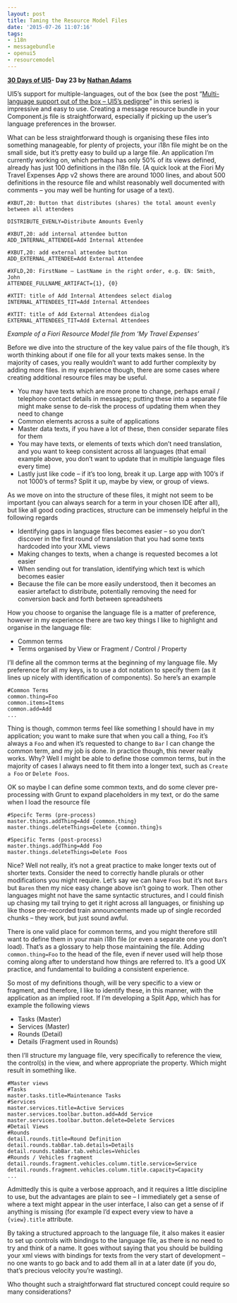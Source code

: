 ```yaml
---
layout: post
title: Taming the Resource Model Files
date: '2015-07-26 11:07:16'
tags:
- i18n
- messagebundle
- openui5
- resourcemodel
---
```


**[30 Days of UI5](/2015/07/04/30-days-of-ui5/)- Day 23 by [Nathan Adams](http://twitter.com/lxinspc)**

UI5’s support for multiple-languages, out of the box (see the post “[Multi-language support out of the box – UI5’s pedigree](/2015/07/16/multi-language-support-out-of-the-box-ui5s-pedigree/)” in this series) is impressive and easy to use. Creating a message resource bundle in your Component.js file is straightforward, especially if picking up the user’s language preferences in the browser.

What can be less straightforward though is organising these files into something manageable, for plenty of projects, your i18n file might be on the small side, but it’s pretty easy to build up a large file. An application I’m currently working on, which perhaps has only 50% of its views defined, already has just 100 definitions in the i18n file. (A quick look at the Fiori My Travel Expenses App v2 shows there are around 1000 lines, and about 500 definitions in the resource file and whilst reasonably well documented with comments – you may well be hunting for usage of a text).

```
#XBUT,20: Button that distributes (shares) the total amount evenly between all attendees

DISTRIBUTE_EVENLY=Distribute Amounts Evenly

#XBUT,20: add internal attendee button  
ADD_INTERNAL_ATTENDEE=Add Internal Attendee

#XBUT,20: add external attendee button  
ADD_EXTERNAL_ATTENDEE=Add External Attendee

#XFLD,20: FirstName – LastName in the right order, e.g. EN: Smith, John  
ATTENDEE_FULLNAME_ARTIFACT={1}, {0}

#XTIT: title of Add Internal Attendees select dialog  
INTERNAL_ATTENDEES_TIT=Add Internal Attendees

#XTIT: title of Add External Attendees dialog  
EXTERNAL_ATTENDEES_TIT=Add External Attendees
```
*Example of a Fiori Resource Model file from ‘My Travel Expenses’*

Before we dive into the structure of the key value pairs of the file though, it’s worth thinking about if one file for all your texts makes sense. In the majority of cases, you really wouldn’t want to add further complexity by adding more files. in my experience though, there are some cases where creating additional resource files may be useful.

- You may have texts which are more prone to change, perhaps email / telephone contact details in messages; putting these into a separate file might make sense to de-risk the process of updating them when they need to change
- Common elements across a suite of applications
- Master data texts, if you have a lot of these, then consider separate files for them
- You may have texts, or elements of texts which don’t need translation, and you want to keep consistent across all languages (that email example above, you don’t want to update that in multiple language files every time)
- Lastly just like code – if it’s too long, break it up. Large app with 100’s if not 1000’s of terms? Split it up, maybe by view, or group of views.

As we move on into the structure of these files, it might not seem to be important (you can always search for a term in your chosen IDE after all), but like all good coding practices, structure can be immensely helpful in the following regards

- Identifying gaps in language files becomes easier – so you don’t discover in the first round of translation that you had some texts hardcoded into your XML views
- Making changes to texts, when a change is requested becomes a lot easier
- When sending out for translation, identifying which text is which becomes easier
- Because the file can be more easily understood, then it becomes an easier artefact to distribute, potentially removing the need for conversion back and forth between spreadsheets

How you choose to organise the language file is a matter of preference, however in my experience there are two key things I like to highlight and organise in the language file:

- Common terms
- Terms organised by View or Fragment / Control / Property

I’ll define all the common terms at the beginning of my language file. My preference for all my keys, is to use a dot notation to specify them (as it lines up nicely with identification of components). So here’s an example

```
#Common Terms
common.thing=Foo
common.items=Items
common.add=Add
...
```

Thing is though, common terms feel like something I should have in my application; you want to make sure that when you call a thing, `Foo` it’s always a `Foo` and when it’s requested to change to `Bar` I can change the common term, and my job is done. In practice though, this never really works. Why? Well I might be able to define those common terms, but in the majority of cases I always need to fit them into a longer text, such as `Create a Foo` or `Delete Foos`.

OK so maybe I can define some common texts, and do some clever pre-processing with Grunt to expand placeholders in my text, or do the same when I load the resource file

```
#Specifc Terms (pre-process)
master.things.addThing=Add {common.thing}
master.things.deleteThings=Delete {common.thing}s
```

```
#Specific Terms (post-process)
master.things.addThing=Add Foo
master.things.deleteThings=Delete Foos
```

Nice? Well not really, it’s not a great practice to make longer texts out of shorter texts. Consider the need to correctly handle plurals or other modifications you might require. Let’s say we can have `Foos` but it’s not `Bars` but `Baren` then my nice easy change above isn’t going to work. Then other languages might not have the same syntactic structures, and I could finish up chasing my tail trying to get it right across all languages, or finishing up like those pre-recorded train announcements made up of single recorded chunks – they work, but just sound awful.

There is one valid place for common terms, and you might therefore still want to define them in your main i18n file (or even a separate one you don’t load). That’s as a glossary to help those maintaining the file. Adding `common.thing=Foo` to the head of the file, even if never used will help those coming along after to understand how things are referred to. It’s a good UX practice, and fundamental to building a consistent experience.

So most of my definitions though, will be very specific to a view or fragment, and therefore, I like to identify these, in this manner, with the application as an implied root. If I’m developing a Split App, which has for example the following views

- Tasks (Master)
- Services (Master)
- Rounds (Detail)
- Details (Fragment used in Rounds)

then I’ll structure my language file, very specifically to reference the view, the control(s) in the view, and where appropriate the property. Which might result in something like.

```
#Master views
#Tasks
master.tasks.title=Maintenance Tasks
#Services
master.services.title=Active Services
master.services.toolbar.button.add=Add Service
master.services.toolbar.button.delete=Delete Services
#Detail Views
#Rounds
detail.rounds.title=Round Definition
detail.rounds.tabBar.tab.details=Details
detail.rounds.tabBar.tab.vehicles=Vehicles
#Rounds / Vehicles fragment
detail.rounds.fragment.vehicles.column.title.service=Service
detail.rounds.fragment.vehicles.column.title.capacity=Capacity
...
```

Admittedly this is quite a verbose approach, and it requires a little discipline to use, but the advantages are plain to see – I immediately get a sense of where a text might appear in the user interface, I also can get a sense of if anything is missing (for example I’d expect every view to have a `{view}.title` attribute.

By taking a structured approach to the language file, it also makes it easier to set up controls with bindings to the language file, as there is no need to try and think of a name. It goes without saying that you should be building your xml views with bindings for texts from the very start of development – no one wants to go back and to add them all in at a later date (if you do, that’s precious velocity you’re wasting).

Who thought such a straightforward flat structured concept could require so many considerations?


